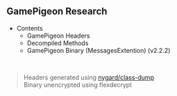 ## GamePigeon Research

- Contents
    - GamePigeon Headers
    - Decompiled Methods
    - GamePigeon Binary (MessagesExtention) (v2.2.2)
<br>

> Headers generated using [nygard/class-dump](https://github.com/nygard/class-dump)
> <br>
> Binary unencrypted using flexdecrypt

